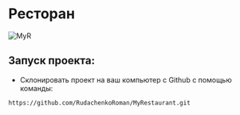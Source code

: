 # Ресторан

![MyR](https://github.com/RudachenkoRoman/MyRestaurant/assets/97969577/d7baeb2f-b244-480a-b38a-ffdf8f446c9a)

## Запуск проекта:
* Склонировать проект на ваш компьютер с Github с помощью команды:
```
https://github.com/RudachenkoRoman/MyRestaurant.git
```
